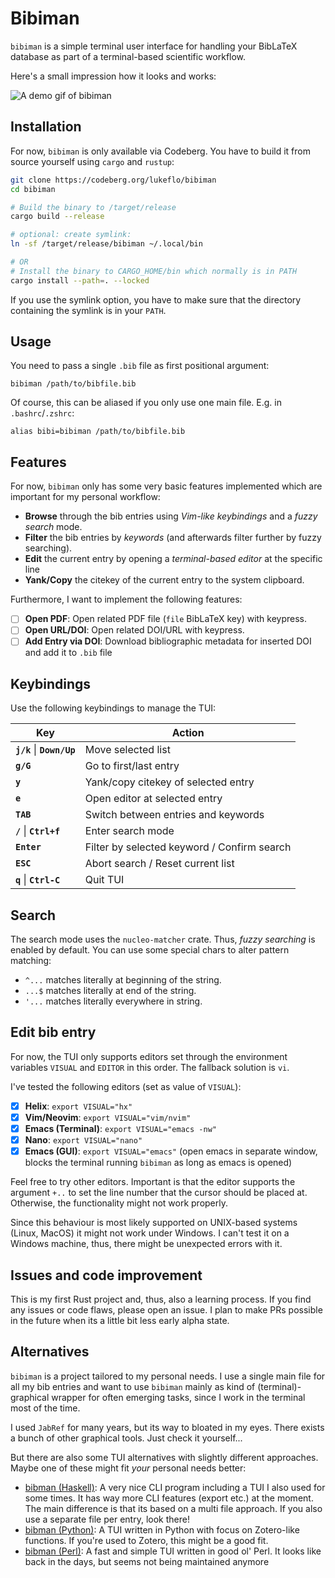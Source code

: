 # Bibiman

`bibiman` is a simple terminal user interface for handling your BibLaTeX
database as part of a terminal-based scientific workflow.

Here's a small impression how it looks and works:

![A demo gif of bibiman](./img/bibiman-demo-vhs.gif)

## Installation

For now, `bibiman` is only available via Codeberg. You have to build it from
source yourself using `cargo` and `rustup`:

```bash
git clone https://codeberg.org/lukeflo/bibiman
cd bibiman

# Build the binary to /target/release
cargo build --release

# optional: create symlink:
ln -sf /target/release/bibiman ~/.local/bin

# OR
# Install the binary to CARGO_HOME/bin which normally is in PATH
cargo install --path=. --locked

```

If you use the symlink option, you have to make sure that the directory
containing the symlink is in your `PATH`.

## Usage

You need to pass a single `.bib` file as first positional argument:

`bibiman /path/to/bibfile.bib`

Of course, this can be aliased if you only use one main file. E.g. in
`.bashrc`/`.zshrc`:

`alias bibi=bibiman /path/to/bibfile.bib`

## Features

For now, `bibiman` only has some very basic features implemented which are
important for my personal workflow:

- **Browse** through the bib entries using _Vim-like keybindings_ and a _fuzzy
  search_ mode.
- **Filter** the bib entries by _keywords_ (and afterwards filter further by
  fuzzy searching).
- **Edit** the current entry by opening a _terminal-based editor_ at the
  specific line
- **Yank/Copy** the citekey of the current entry to the system clipboard.

Furthermore, I want to implement the following features:

- [ ] **Open PDF**: Open related PDF file (`file` BibLaTeX key) with keypress.
- [ ] **Open URL/DOI**: Open related DOI/URL with keypress.
- [ ] **Add Entry via DOI**: Download bibliographic metadata for inserted DOI
      and add it to `.bib` file

## Keybindings

Use the following keybindings to manage the TUI:

| Key                        | Action                                      |
| -------------------------- | ------------------------------------------- |
| **`j/k`** \| **`Down/Up`** | Move selected list                          |
| **`g/G`**                  | Go to first/last entry                      |
| **`y`**                    | Yank/copy citekey of selected entry         |
| **`e`**                    | Open editor at selected entry               |
| **`TAB`**                  | Switch between entries and keywords         |
| **`/`** \| **`Ctrl+f`**    | Enter search mode                           |
| **`Enter`**                | Filter by selected keyword / Confirm search |
| **`ESC`**                  | Abort search / Reset current list           |
| **`q`** \| **`Ctrl-C`**    | Quit TUI                                    |

## Search

The search mode uses the `nucleo-matcher` crate. Thus, _fuzzy searching_ is
enabled by default. You can use some special chars to alter pattern matching:

- `^...` matches literally at beginning of the string.
- `...$` matches literally at end of the string.
- `'...` matches literally everywhere in string.

## Edit bib entry

For now, the TUI only supports editors set through the environment variables
`VISUAL` and `EDITOR` in this order. The fallback solution is `vi`.

I've tested the following editors (set as value of `VISUAL`):

- [x] **Helix**: `export VISUAL="hx"`
- [x] **Vim/Neovim**: `export VISUAL="vim/nvim"`
- [x] **Emacs (Terminal)**: `export VISUAL="emacs -nw"`
- [x] **Nano**: `export VISUAL="nano"`
- [x] **Emacs (GUI)**: `export VISUAL="emacs"` (open emacs in separate window,
      blocks the terminal running `bibiman` as long as emacs is opened)

Feel free to try other editors. Important is that the editor supports the
argument `+..` to set the line number that the cursor should be placed at.
Otherwise, the functionality might not work properly.

Since this behaviour is most likely supported on UNIX-based systems (Linux,
MacOS) it might not work under Windows. I can't test it on a Windows machine,
thus, there might be unexpected errors with it.

## Issues and code improvement

This is my first Rust project and, thus, also a learning process. If you find
any issues or code flaws, please open an issue. I plan to make PRs possible in
the future when its a little bit less early alpha state.

## Alternatives

`bibiman` is a project tailored to my personal needs. I use a single main file
for all my bib entries and want to use `bibiman` mainly as kind of
(terminal)-graphical wrapper for often emerging tasks, since I work in the
terminal most of the time.

I used `JabRef` for many years, but its way to bloated in my eyes. There exists
a bunch of other graphical tools. Just check it yourself...

But there are also some TUI alternatives with slightly different approaches.
Maybe one of these might fit _your_ personal needs better:

- [bibman (Haskell)](https://codeberg.org/KMIJPH/bibman): A very nice CLI
  program including a TUI I also used for some times. It has way more CLI
  features (export etc.) at the moment. The main difference is that its based on
  a multi file approach. If you also use a separate file per entry, look there!
- [bibman (Python)](https://github.com/ductri/bibman): A TUI written in Python
  with focus on Zotero-like functions. If you're used to Zotero, this might be a
  good fit.
- [bibman (Perl)](https://github.com/maciejjan/bibman): A fast and simple TUI
  written in good ol' Perl. It looks like back in the days, but seems not being
  maintained anymore
